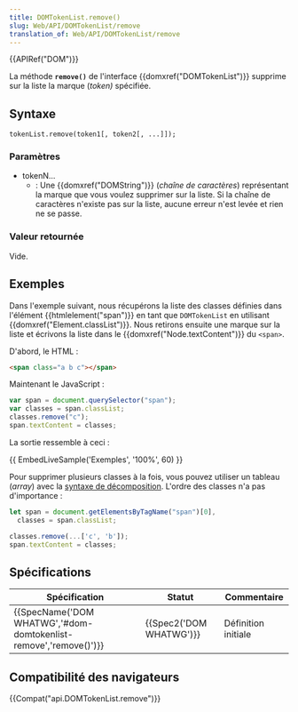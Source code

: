 ```yaml
---
title: DOMTokenList.remove()
slug: Web/API/DOMTokenList/remove
translation_of: Web/API/DOMTokenList/remove
---
```

{{APIRef("DOM")}}

La méthode **`remove()`** de l'interface {{domxref("DOMTokenList")}} supprime sur la liste la marque (_token)_ spécifiée.

## Syntaxe

    tokenList.remove(token1[, token2[, ...]]);

### Paramètres

- tokenN...
  - : Une {{domxref("DOMString")}} (_chaîne de caractères_) représentant la marque que vous voulez supprimer sur la liste. Si la chaîne de caractères n'existe pas sur la liste, aucune erreur n'est levée et rien ne se passe.

### Valeur retournée

Vide.

## Exemples

Dans l'exemple suivant, nous récupérons la liste des classes définies dans l'élément {{htmlelement("span")}} en tant que `DOMTokenList` en utilisant {{domxref("Element.classList")}}. Nous retirons ensuite une marque sur la liste et écrivons la liste dans le {{domxref("Node.textContent")}} du `<span>`.

D'abord, le HTML :

```html
<span class="a b c"></span>
```

Maintenant le JavaScript :

```js
var span = document.querySelector("span");
var classes = span.classList;
classes.remove("c");
span.textContent = classes;
```

La sortie ressemble à ceci :

{{ EmbedLiveSample('Exemples', '100%', 60) }}

Pour supprimer plusieurs classes à la fois, vous pouvez utiliser un tableau (_array_) avec la [syntaxe de décomposition](/fr/docs/Web/JavaScript/Reference/Op%C3%A9rateurs/Op%C3%A9rateur_de_d%C3%A9composition). L'ordre des classes n'a pas d'importance :

```js
let span = document.getElementsByTagName("span")[0],
  classes = span.classList;

classes.remove(...['c', 'b']);
span.textContent = classes;
```

## Spécifications

| Spécification                                                                        | Statut                           | Commentaire         |
| ------------------------------------------------------------------------------------ | -------------------------------- | ------------------- |
| {{SpecName('DOM WHATWG','#dom-domtokenlist-remove','remove()')}} | {{Spec2('DOM WHATWG')}} | Définition initiale |

## Compatibilité des navigateurs

{{Compat("api.DOMTokenList.remove")}}
